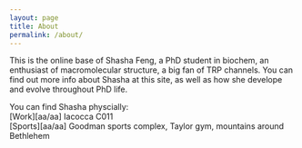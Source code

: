 ```yaml
---
layout: page
title: About
permalink: /about/
---
```


This is the online base of Shasha Feng, a PhD student in biochem, an enthusiast of macromolecular structure, a big fan of TRP channels. You can find out more info about Shasha at this site, as well as how she develope and evolve throughout PhD life.

You can find Shasha physcially:<br/>
[Work][aa/aa] Iacocca C011 <br/>
[Sports][aa/aa] Goodman sports complex, Taylor gym, mountains around Bethlehem

